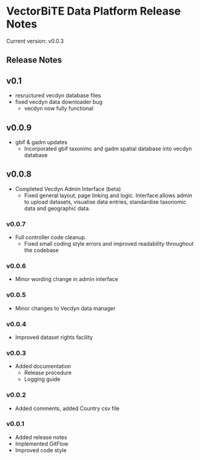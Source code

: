 # VectorBiTE Data Platform Release Notes
Current version: v0.0.3
## Release Notes

## v0.1 
- resructured vecdyn database files
- fixed vecdyn data downloader bug
    - vecdyn now fully functional

## v0.0.9
- gbif & gadm updates
    - Incorporated gbif taxonimc and gadm spatial database into vecdyn database
## v0.0.8
- Completed Vecdyn Admin Interface (beta)
    - Fixed general layout, page linking and logic. Interface allows admin to upload datasets, visualise data entries, standardise taxonomic data and geographic data.

### v0.0.7
- Full controller code cleanup
    - Fixed small coding style errors and improved readability throughout the codebase 

### v0.0.6
- Minor wording change in admin interface

### v0.0.5
- Minor changes to Vecdyn data manager

### v0.0.4
- Improved dataset rights facility

### v0.0.3
- Added documentation
    - Release procedure
    - Logging guide

### v0.0.2
- Added comments, added Country csv file

### v0.0.1
- Added release notes
- Implemented GitFlow
- Improved code style
